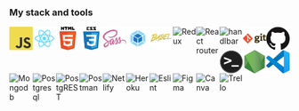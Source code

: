 ### My stack and tools

<img align="left" alt="JavaScript" width="42px" src="https://raw.githubusercontent.com/github/explore/80688e429a7d4ef2fca1e82350fe8e3517d3494d/topics/javascript/javascript.png" />

<img align="left" alt="React" width="42px" src="https://raw.githubusercontent.com/github/explore/80688e429a7d4ef2fca1e82350fe8e3517d3494d/topics/react/react.png" />

<img align="left" alt="HTML5" width="42px" src="https://raw.githubusercontent.com/github/explore/80688e429a7d4ef2fca1e82350fe8e3517d3494d/topics/html/html.png" />

<img align="left" alt="CSS3" width="42px" src="https://raw.githubusercontent.com/github/explore/80688e429a7d4ef2fca1e82350fe8e3517d3494d/topics/css/css.png" />

<img align="left" alt="Sass" width="42px" src="https://raw.githubusercontent.com/github/explore/80688e429a7d4ef2fca1e82350fe8e3517d3494d/topics/sass/sass.png" />

<img align="left" alt="webpack" width="42px" src="https://raw.githubusercontent.com/github/explore/80688e429a7d4ef2fca1e82350fe8e3517d3494d/topics/webpack/webpack.png" />

<img align="left" alt="Babel" width="42px" src="https://raw.githubusercontent.com/github/explore/80688e429a7d4ef2fca1e82350fe8e3517d3494d/topics/babel/babel.png" />

<img align="left" alt="Redux" width="42px" src="https://avatars.githubusercontent.com/u/13142323?s=200&v=4" />

<img align="left" alt="React router" width="42px" src="https://iconape.com/wp-content/files/tp/93000/png/react-router.png" />

<img align="left" alt="handlbar" width="42px" src="https://avatars.githubusercontent.com/u/19378685?s=200&v=4" />

<img align="left" alt="Git" width="42px" src="https://raw.githubusercontent.com/github/explore/80688e429a7d4ef2fca1e82350fe8e3517d3494d/topics/git/git.png" />

<img align="left" alt="GitHub" width="42px" src="https://raw.githubusercontent.com/github/explore/78df643247d429f6cc873026c0622819ad797942/topics/github/github.png" />

<img align="left" alt="Terminal" width="42px" src="https://raw.githubusercontent.com/github/explore/80688e429a7d4ef2fca1e82350fe8e3517d3494d/topics/terminal/terminal.png" />

<img align="left" alt="NodeJS" width="42px" src="https://raw.githubusercontent.com/github/explore/80688e429a7d4ef2fca1e82350fe8e3517d3494d/topics/nodejs/nodejs.png" />

<img align="left" alt="Visual Studio Code" width="42px" src="https://raw.githubusercontent.com/github/explore/80688e429a7d4ef2fca1e82350fe8e3517d3494d/topics/visual-studio-code/visual-studio-code.png" />

<img align="left" alt="Mongodb" width="42px" src="https://cdn.icon-icons.com/icons2/2415/PNG/512/mongodb_original_logo_icon_146424.png" />

<img align="left" alt="Postgresql" width="42px" src="https://cdn.icon-icons.com/icons2/2415/PNG/512/postgresql_plain_logo_icon_146389.png" />

<img align="left" alt="PostgREST" width="42px" src="https://gis-ops.com/wp-content/uploads/2020/01/postgrest-1180x5001-1.png" />

<img align="left" alt="Postman" width="42px" src="https://sdtimes.com/wp-content/uploads/2018/03/opstman.jpg" />

<img align="left" alt="Netlify" width="42px" src="https://cdn.freebiesupply.com/logos/large/2x/netlify-logo-png-transparent.png" />

<img align="left" alt="Heroku" width="42px" src="https://platform.sh/images/logos/heroku.webp" />

<img align="left" alt="Eslint" width="42px" src="https://cdn.freebiesupply.com/logos/large/2x/eslint-logo-png-transparent.png" />

<img align="left" alt="Figma" width="42px" src="https://cdn.iconscout.com/icon/free/png-256/figma-2296071-1912030.png" />

<img align="left" alt="Canva" width="42px" src="https://www.fortbend.lib.tx.us/sites/default/files/2019-01/Canva%20logo.png" />

<img align="left" alt="Trello" width="42px" src="https://i.pinimg.com/280x280_RS/0f/b8/e6/0fb8e676a1cd0eae9b0f7ea862c40f93.jpg" />
